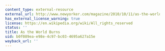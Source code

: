 ```yaml
---
content_type: external-resource
external_url: http://www.newyorker.com/magazine/2010/10/11/as-the-world-burns
has_external_license_warning: true
license: https://en.wikipedia.org/wiki/All_rights_reserved
status: ''
title: As the World Burns
uid: b0f089ea-e98e-4c97-bc03-4695a627a15e
wayback_url: ''
---
```

